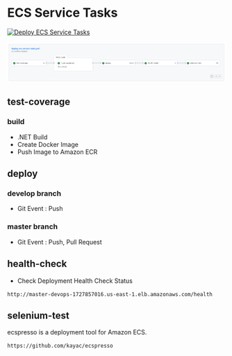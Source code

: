 # ECS Service Tasks

[![Deploy ECS Service Tasks](https://github.com/stuartshay/AzureDevOpsKats/actions/workflows/deploy-ecs-service-tasks.yml/badge.svg)](https://github.com/stuartshay/AzureDevOpsKats/actions/workflows/deploy-ecs-service-tasks.yml)

![](../assets/ecs-service-workflow.png)

## test-coverage

### build

- .NET Build
- Create Docker Image
- Push Image to Amazon ECR

## deploy

### develop branch

- Git Event : Push

### master branch

- Git Event : Push, Pull Request

## health-check

- Check Deployment Health Check Status

```
http://master-devops-1727857016.us-east-1.elb.amazonaws.com/health
```

## selenium-test

ecspresso is a deployment tool for Amazon ECS.

```
https://github.com/kayac/ecspresso
```
